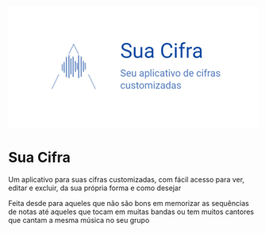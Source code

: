 ![Sua Cifra Logo](/.github/play_store_feature_graphic.png)

# Sua Cifra

Um aplicativo para suas cifras customizadas, com fácil acesso para ver, editar e excluir, da sua própria forma e como desejar

Feita desde para aqueles que não são bons em memorizar as sequências de notas até aqueles que tocam em muitas bandas ou tem muitos cantores que cantam a mesma música no seu grupo